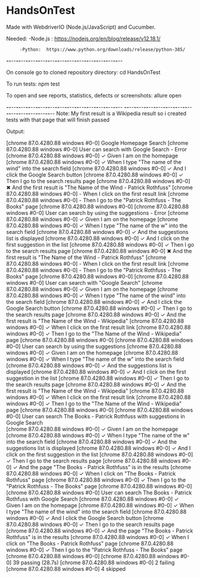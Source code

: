 # HandsOnTest

Made with WebdriverIO (Node.js/JavaScript) and Cucumber.

Needed:  -Node.js : https://nodejs.org/en/blog/release/v12.18.1/

         -Python:  https://www.python.org/downloads/release/python-385/

**--**--**--**--**--**--**--**--**--**--**--**--**--**--**--**--**--**--**--**--**--**--**--**--

On console go to cloned repository directory: cd HandsOnTest

To run tests: npm test

To open and see reports, statistics, defects or screenshots: allure open

**--**--**--**--**--**--**--**--**--**--**--**--**--**--**--**--**--**--**--**--**--**--**--**--
**--**--**--**--**--**--**--**--**--**--**--**--**--**--**--**--**--**--**--**--**--**--**--**--
Note: My first result is a Wikipedia result so i created tests with that page that will finish passed

Output:

[chrome 87.0.4280.88 windows #0-0] Google Homepage Search
[chrome 87.0.4280.88 windows #0-0]     User can search with Google Search - Error  
[chrome 87.0.4280.88 windows #0-0]        ✓ Given I am on the homepage
[chrome 87.0.4280.88 windows #0-0]        ✓ When I type "The name of the wind" into the search field
[chrome 87.0.4280.88 windows #0-0]        ✓ And I click the Google Search button
[chrome 87.0.4280.88 windows #0-0]        ✓ Then I go to the search results page
[chrome 87.0.4280.88 windows #0-0]        ✖ And the first result is "The Name of the Wind - Patrick Rothfuss"
[chrome 87.0.4280.88 windows #0-0]        - When I click on the first result link
[chrome 87.0.4280.88 windows #0-0]        - Then I go to the "Patrick Rothfuss - The Books" page
[chrome 87.0.4280.88 windows #0-0]
[chrome 87.0.4280.88 windows #0-0]     User can search by using the suggestions - Error 
[chrome 87.0.4280.88 windows #0-0]        ✓ Given I am on the homepage
[chrome 87.0.4280.88 windows #0-0]        ✓ When I type "The name of the w" into the search field
[chrome 87.0.4280.88 windows #0-0]        ✓ And the suggestions list is displayed
[chrome 87.0.4280.88 windows #0-0]        ✓ And I click on the first suggestion in the list
[chrome 87.0.4280.88 windows #0-0]        ✓ Then I go to the search results page
[chrome 87.0.4280.88 windows #0-0]        ✖ And the first result is "The Name of the Wind - Patrick Rothfuss"
[chrome 87.0.4280.88 windows #0-0]        - When I click on the first result link
[chrome 87.0.4280.88 windows #0-0]        - Then I go to the "Patrick Rothfuss - The Books" page
[chrome 87.0.4280.88 windows #0-0]
[chrome 87.0.4280.88 windows #0-0]     User can search with "Google Search"
[chrome 87.0.4280.88 windows #0-0]        ✓ Given I am on the homepage
[chrome 87.0.4280.88 windows #0-0]        ✓ When I type "The name of the wind" into the search field
[chrome 87.0.4280.88 windows #0-0]        ✓ And I click the Google Search button
[chrome 87.0.4280.88 windows #0-0]        ✓ Then I go to the search results page
[chrome 87.0.4280.88 windows #0-0]        ✓ And the first result is "The Name of the Wind - Wikipedia"
[chrome 87.0.4280.88 windows #0-0]        ✓ When I click on the first result link
[chrome 87.0.4280.88 windows #0-0]        ✓ Then I go to the "The Name of the Wind - Wikipedia" page
[chrome 87.0.4280.88 windows #0-0]
[chrome 87.0.4280.88 windows #0-0]     User can search by using the suggestions
[chrome 87.0.4280.88 windows #0-0]        ✓ Given I am on the homepage
[chrome 87.0.4280.88 windows #0-0]        ✓ When I type "The name of the w" into the search field
[chrome 87.0.4280.88 windows #0-0]        ✓ And the suggestions list is displayed
[chrome 87.0.4280.88 windows #0-0]        ✓ And I click on the first suggestion in the list
[chrome 87.0.4280.88 windows #0-0]        ✓ Then I go to the search results page
[chrome 87.0.4280.88 windows #0-0]        ✓ And the first result is "The Name of the Wind - Wikipedia"
[chrome 87.0.4280.88 windows #0-0]        ✓ When I click on the first result link
[chrome 87.0.4280.88 windows #0-0]        ✓ Then I go to the "The Name of the Wind - Wikipedia" page
[chrome 87.0.4280.88 windows #0-0]
[chrome 87.0.4280.88 windows #0-0]     User can search The Books - Patrick Rothfuss with suggestions in Google Search  
[chrome 87.0.4280.88 windows #0-0]        ✓ Given I am on the homepage
[chrome 87.0.4280.88 windows #0-0]        ✓ When I type "The name of the w" into the search field
[chrome 87.0.4280.88 windows #0-0]        ✓ And the suggestions list is displayed
[chrome 87.0.4280.88 windows #0-0]        ✓ And I click on the first suggestion in the list
[chrome 87.0.4280.88 windows #0-0]        ✓ Then I go to the search results page
[chrome 87.0.4280.88 windows #0-0]        ✓ And the page "The Books - Patrick Rothfuss" is in the results
[chrome 87.0.4280.88 windows #0-0]        ✓ When I click on "The Books - Patrick Rothfuss" page
[chrome 87.0.4280.88 windows #0-0]        ✓ Then I go to the "Patrick Rothfuss - The Books" page
[chrome 87.0.4280.88 windows #0-0]
[chrome 87.0.4280.88 windows #0-0]     User can search The Books - Patrick Rothfuss with Google Search
[chrome 87.0.4280.88 windows #0-0]        ✓ Given I am on the homepage
[chrome 87.0.4280.88 windows #0-0]        ✓ When I type "The name of the wind" into the search field
[chrome 87.0.4280.88 windows #0-0]        ✓ And I click the Google Search button
[chrome 87.0.4280.88 windows #0-0]        ✓ Then I go to the search results page
[chrome 87.0.4280.88 windows #0-0]        ✓ And the page "The Books - Patrick Rothfuss" is in the results
[chrome 87.0.4280.88 windows #0-0]        ✓ When I click on "The Books - Patrick Rothfuss" page
[chrome 87.0.4280.88 windows #0-0]        ✓ Then I go to the "Patrick Rothfuss - The Books" page
[chrome 87.0.4280.88 windows #0-0]
[chrome 87.0.4280.88 windows #0-0] 39 passing (28.7s)
[chrome 87.0.4280.88 windows #0-0] 2 failing
[chrome 87.0.4280.88 windows #0-0] 4 skipped



